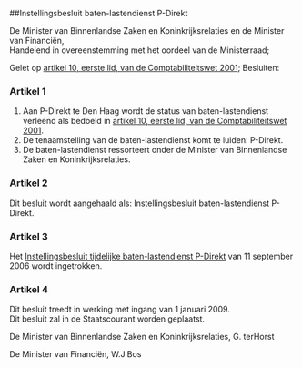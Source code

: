 <meta http-equiv='Content-Type' content='text/html; charset=utf-8' />

##Instellingsbesluit baten-lastendienst P-Direkt

De Minister van Binnenlandse Zaken en Koninkrijksrelaties en de Minister van Financiën,  
Handelend in overeenstemming met het oordeel van de Ministerraad;

Gelet op [artikel 10, eerste lid, van de Comptabiliteitswet 2001](../../../../../wet/comptabiliteitswet/2001/BWBR0013891/README.md);
Besluiten:    

### Artikel  1  

1.  Aan P-Direkt te Den Haag wordt de status van baten-lastendienst verleend als bedoeld in [artikel 10, eerste lid, van de Comptabiliteitswet 2001](../../../../../wet/comptabiliteitswet/2001/BWBR0013891/README.md).   
2.  De tenaamstelling van de baten-lastendienst komt te luiden: P-Direkt.   
3.  De baten-lastendienst ressorteert onder de Minister van Binnenlandse Zaken en Koninkrijksrelaties.   

### Artikel  2  

Dit besluit wordt aangehaald als: Instellingsbesluit baten-lastendienst P-Direkt.  

### Artikel  3  

Het [Instellingsbesluit tijdelijke baten-lastendienst P-Direkt](../../../../../ministeriele-regeling/instellingsbesluit/tijdelijke/baten-lastendienst/p-direkt/BWBR0020271/README.md) van 11 september 2006 wordt ingetrokken.  

### Artikel  4  

Dit besluit treedt in werking met ingang van 1 januari 2009.  
Dit besluit zal in de Staatscourant worden geplaatst.  

De 
Minister van Binnenlandse Zaken en Koninkrijksrelaties, 
G. terHorst 

De 
Minister van Financiën, 
W.J.Bos   
